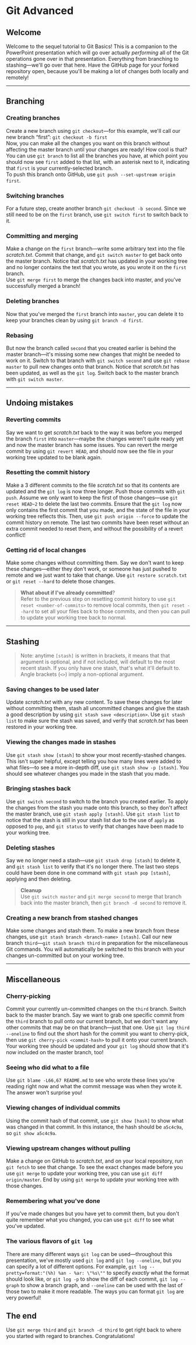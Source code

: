 # Git Advanced
## Welcome
Welcome to the sequel tutorial to Git Basics! This is a companion to the PowerPoint presentation which will go over actually _performing_ all of the Git operations gone over in that presentation. Everything from branching to stashing—we'll go over that here. Have the GitHub page for your forked repository open, because you'll be making a lot of changes both locally and remotely!

---

## Branching
### Creating branches
Create a new branch using `git checkout`—for this example, we'll call our new branch “first”: `git checkout -b first`<br>
Now, you can make all the changes you want on this branch without affecting the master branch until your changes are ready! How cool is that? You can use `git branch` to list all the branches you have, at which point you should now see `first` added to that list, with an asterisk next to it, indicating that `first` is your currently-selected branch.<br>To push this branch onto GitHub, use `git push --set-upstream origin first`.

### Switching branches
For a future step, create another branch `git checkout -b second`. Since we still need to be on the `first` branch, use `git switch first` to switch back to it.

### Committing and merging
Make a change on the `first` branch—write some arbitrary text into the file _scratch.txt_. Commit that change, and `git switch master` to get back onto the master branch. Notice that _scratch.txt_ has updated in your working tree and no longer contains the text that you wrote, as you wrote it on the `first` branch.<br>Use `git merge first` to merge the changes back into master, and you've successfully merged a branch!

### Deleting branches
Now that you've merged the `first` branch into `master`, you can delete it to keep your branches clean by using `git branch -d first`.

### Rebasing
But now the branch called `second` that you created earlier is behind the master branch—it's missing some new changes that might be needed to work on it. Switch to that branch with `git switch second` and use `git rebase master` to pull new changes onto that branch. Notice that _scratch.txt_ has been updated, as well as the `git log`. Switch back to the master branch with `git switch master`.

---

## Undoing mistakes
### Reverting commits
Say we want to get _scratch.txt_ back to the way it was before you merged the branch `first` into `master`—maybe the changes weren't quite ready yet and now the master branch has some issues. You can revert the merge commit by using `git revert HEAD`, and should now see the file in your working tree updated to be blank again.

### Resetting the commit history
Make a 3 different commits to the file _scratch.txt_ so that its contents are updated and the `git log` is now three longer. Push those commits with `git push`. Assume we only want to keep the first of those changes—use `git reset HEAD~2` to delete the last two commits. Ensure that the `git log` now only contains the first commit that you made, and the state of the file in your working tree reflects this. Then, use `git push origin --force` to update the commit history on remote. The last two commits have been reset without an extra commit needed to reset them, and without the possibility of a revert conflict!

### Getting rid of local changes
Make some changes without committing them. Say we don't want to keep these changes—either they don't work, or someone has just pushed to remote and we just want to take that change. Use `git restore scratch.txt` or `git reset --hard` to delete those changes.<br>
> **What about if I've already committed**?<br>
Refer to the previous step on resetting commit history to use `git reset <number-of-commits>` to remove local commits, then `git reset --hard` to set all your files back to those commits, and then you can pull to update your working tree back to normal.

---

## Stashing
> Note: anytime `[stash]` is written in brackets, it means that that argument is optional, and if not included, will default to the most recent stash. If you only have one stash, that's what it'll default to. Angle brackets (`<>`) imply a non-optional argument.
### Saving changes to be used later
Update _scratch.txt_ with any new content. To save these changes for later without committing them, stash all uncommitted changes and give the stash a good description by using `git stash save <description>`. Use `git stash list` to make sure the stash was saved, and verify that _scratch.txt_ has been restored in your working tree.

### Viewing the changes made in stashes
Use `git stash show [stash]` to show your most recently-stashed changes. This isn't super helpful, except telling you how many lines were added to what files—to see a more in-depth diff, use `git stash show -p [stash]`. You should see whatever changes you made in the stash that you made.

### Bringing stashes back
Use `git switch second` to switch to the branch you created earlier. To apply the changes from the stash you made onto this branch, so they don't affect the master branch, use `git stash apply [stash]`. Use `git stash list` to notice that the stash is still in your stash list due to the use of `apply` as opposed to `pop`, and `git status` to verify that changes have been made to your working tree.

### Deleting stashes
Say we no longer need a stash—use `git stash drop [stash]` to delete it, and `git stash list` to verify that it's no longer there. The last two steps could have been done in one command with `git stash pop [stash]`, applying and then deleting.

> **Cleanup**<br>
> Use `git switch master` and `git merge second` to merge that branch back into the master branch, then `git branch -d second` to remove it.

### Creating a new branch from stashed changes
Make some changes and stash them. To make a new branch from these changes, use `git stash branch <branch-name> [stash]`. Call our new branch `third`—`git stash branch third` in preparation for the miscellaneous Git commands. You will automatically be switched to this branch with your changes un-committed but on your working tree.

---

## Miscellaneous
### Cherry-picking
Commit your currently un-committed changes on the `third` branch. Switch back to the master branch. Say we want to grab one specific commit from the `third` branch to pull onto our current branch, but we don't want any other commits that may be on that branch—just that one. Use `git log third --oneline` to find out the short hash for the commit you want to cherry-pick, then use `git cherry-pick <commit-hash>` to pull it onto your current branch. Your working tree should be updated and your `git log` should show that it's now included on the master branch, too!

### Seeing who did what to a file
Use `git blame -L66,67 README.md` to see who wrote these lines you're reading right now and what the commit message was when they wrote it. The answer won't surprise you!

### Viewing changes of individual commits
Using the commit hash of that commit, use `git show [hash]` to show what was changed in that commit. In this instance, the hash should be `a5c4c9a`, so `git show a5c4c9a`.

### Viewing upstream changes without pulling
Make a change on GitHub to _scratch.txt_, and on your local repository, run `git fetch` to see that change. To see the exact changes made before you use `git merge` to update your working tree, you can use `git diff origin/master`. End by using `git merge` to update your working tree with those changes.

### Remembering what you've done
If you've made changes but you have yet to commit them, but you don't quite remember what you changed, you can use `git diff` to see what you've updated.

### The various flavors of `git log`
There are many different ways `git log` can be used—throughout this presentation, we've mostly used `git log` and `git log --oneline`, but you can specify a lot of different options. For example, `git log --pretty=format:"(%h) %an - %ar: \"%s\""` to specify _exactly_ what the format should look like, or `git log -p` to show the diff of each commit, `git log --graph` to show a branch graph, and `--oneline` can be used with the last of those two to make it more readable. The ways you can format `git log` are very powerful!

## The end
Use `git merge third` and `git branch -d third` to get right back to where you started with regard to branches. Congratulations!